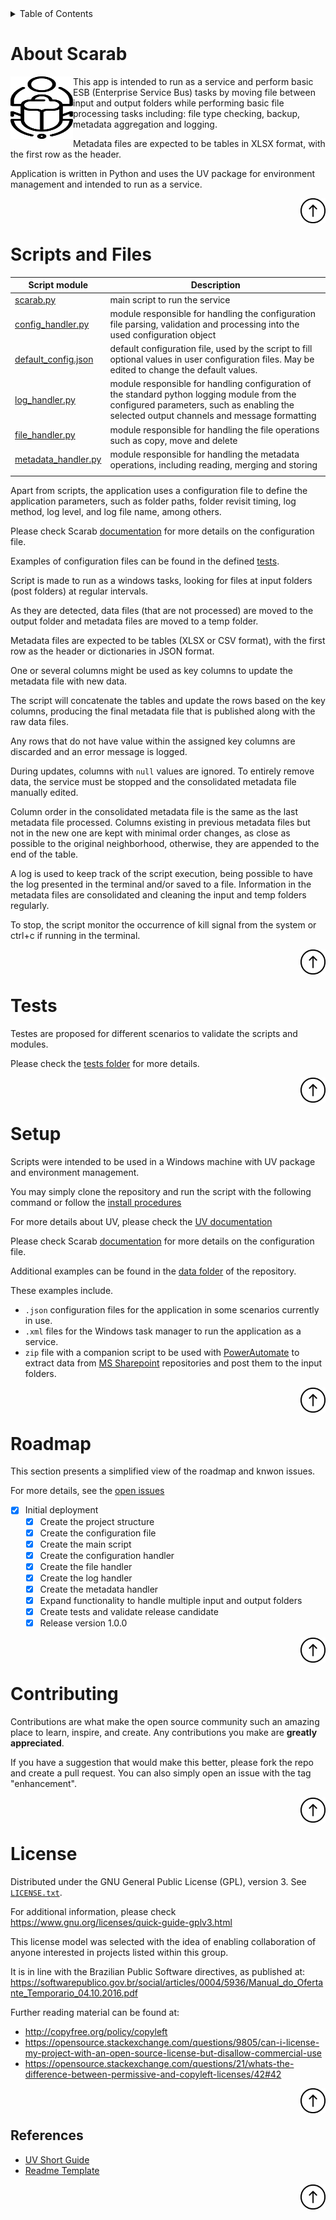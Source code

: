 <details>
    <summary>Table of Contents</summary>
    <ol>
        <li><a href="#About-Scarab">About Scarab</a></li>
        <li><a href="#Scripts_and_Files">Scripts and Files</a></li>
        <li><a href="#Tests">Tests</a></li>
        <li><a href="#setup">Setup</a></li>
        <li><a href="#roadmap">Roadmap</a></li>
        <li><a href="#contributing">Contributing</a></li>
        <li><a href="#license">License</a></li>
    </ol>
</details>

<!-- ABOUT THE PROJECT -->
# About Scarab

<div>
<img align="left" width="100" height="100" src="./docs/images/scarab_glyph.svg"> This app is intended to run as a service and perform basic ESB (Enterprise Service Bus) tasks by moving file between input and output folders while performing basic file processing tasks including: file type checking, backup, metadata aggregation and logging.

Metadata files are expected to be tables in XLSX format, with the first row as the header.

Application is written in Python and uses the UV package for environment management and intended to run as a service.
</div>

<div>
    <a href="#about-scarab">
        <img align="right" width="40" height="40" src="./docs/images/up-arrow.svg" title="Back to the top of this page">
    </a>
    <br><br>
</div>


<!-- SCRIPTS AND FILES -->
# Scripts and Files

| Script module | Description |
| --- | --- |
| [scarab.py](./src/scarab.py) | main script to run the service |
| [config_handler.py](./src/config_handler.py) | module responsible for handling the configuration file parsing, validation and processing into the used configuration object |
| [default_config.json](./src/default_config.json) | default configuration file, used by the script to fill optional values in user configuration files. May be edited to change the default values. |
| [log_handler.py](./src/log_handler.py) | module responsible for handling configuration of the standard python logging module from the configured parameters, such as enabling the selected output channels and message formatting |
| [file_handler.py](./src/file_handler.py) | module responsible for handling the file operations such as copy, move and delete |
| [metadata_handler.py](./src/metadata_handler.py) | module responsible for handling the metadata operations, including reading, merging and storing |
| | | 

Apart from scripts, the application uses a configuration file to define the application parameters, such as folder paths, folder revisit timing, log method, log level, and log file name, among others.

Please check Scarab [documentation](./docs/README.md) for more details on the configuration file.

Examples of configuration files can be found in the defined [tests](./tests/README.md).

Script is made to run as a windows tasks, looking for files at input folders (post folders) at regular intervals.

As they are detected, data files (that are not processed) are moved to the output folder and metadata files are moved to a temp folder.

Metadata files are expected to be tables (XLSX or CSV format), with the first row as the header or dictionaries in JSON format.

One or several columns might be used as key columns to update the metadata file with new data.

The script will concatenate the tables and update the rows based on the key columns, producing the final metadata file that is published along with the raw data files.

Any rows that do not have value within the assigned key columns are discarded and an error message is logged.

During updates, columns with `null` values are ignored. To entirely remove data, the service must be stopped and the consolidated metadata file manually edited.

Column order in the consolidated metadata file is the same as the last metadata file processed. Columns existing in previous metadata files but not in the new one are kept with minimal order changes, as close as possible to the original neighborhood, otherwise, they are appended to the end of the table.

A log is used to keep track of the script execution, being possible to have the log presented in the terminal and/or saved to a file.
Information in the metadata files are consolidated  and cleaning the input and temp folders regularly.

To stop, the script monitor the occurrence of kill signal from the system or ctrl+c if running in the terminal.

<div>
    <a href="#about-scarab">
        <img align="right" width="40" height="40" src="./docs/images/up-arrow.svg" title="Back to the top of this page">
    </a>
    <br><br>
</div>

<!-- TESTS -->
# Tests

Testes are proposed for different scenarios to validate the scripts and modules.

Please check the [tests folder](./tests/README.md) for more details.


<div>
    <a href="#about-scarab">
        <img align="right" width="40" height="40" src="./docs/images/up-arrow.svg" title="Back to the top of this page">
    </a>
    <br><br>
</div>

<!-- SETUP -->
# Setup

Scripts were intended to be used in a Windows machine with UV package and environment management.

You may simply clone the repository and run the script with the following command or follow the [install procedures](./install/README.md)

For more details about UV, please check the [UV documentation](https://docs.astral.sh/uv/)

Please check Scarab [documentation](./docs/README.md) for more details on the configuration file.

Additional examples can be found in the [data folder](./data/examples/) of the repository.

These examples include.

- `.json` configuration files for the application in some scenarios currently in use.
- `.xml` files for the Windows task manager to run the application as a service.
- `zip` file with a companion script to be used with [PowerAutomate](https://en.wikipedia.org/wiki/Microsoft_Power_Automate) to extract data from [MS Sharepoint](https://en.wikipedia.org/wiki/SharePoint) repositories and post them to the input folders.

<div>
    <a href="#about-scarab">
        <img align="right" width="40" height="40" src="./docs/images/up-arrow.svg" title="Back to the top of this page">
    </a>
    <br><br>
</div>


<!-- ROADMAP -->
# Roadmap

This section presents a simplified view of the roadmap and knwon issues.

For more details, see the [open issues](https://github.com/FSLobao/RF.Fusion/issues)

* [x] Initial deployment
  * [x] Create the project structure
  * [x] Create the configuration file
  * [x] Create the main script
  * [x] Create the configuration handler
  * [x] Create the file handler
  * [x] Create the log handler
  * [x] Create the metadata handler
  * [x] Expand functionality to handle multiple input and output folders
  * [x] Create tests and validate release candidate
  * [x] Release version 1.0.0
  
<div>
    <a href="#about-scarab">
        <img align="right" width="40" height="40" src="./docs/images/up-arrow.svg" title="Back to the top of this page">
    </a>
    <br><br>
</div>

<!-- CONTRIBUTING -->
# Contributing

Contributions are what make the open source community such an amazing place to learn, inspire, and create. Any contributions you make are **greatly appreciated**.

If you have a suggestion that would make this better, please fork the repo and create a pull request. You can also simply open an issue with the tag "enhancement".

<div>
    <a href="#about-scarab">
        <img align="right" width="40" height="40" src="./docs/images/up-arrow.svg" title="Back to the top of this page">
    </a>
    <br><br>
</div>

<!-- LICENSE -->
# License

Distributed under the GNU General Public License (GPL), version 3. See [`LICENSE.txt`](../../LICENSE).

For additional information, please check <https://www.gnu.org/licenses/quick-guide-gplv3.html>

This license model was selected with the idea of enabling collaboration of anyone interested in projects listed within this group.

It is in line with the Brazilian Public Software directives, as published at: <https://softwarepublico.gov.br/social/articles/0004/5936/Manual_do_Ofertante_Temporario_04.10.2016.pdf>

Further reading material can be found at:

* <http://copyfree.org/policy/copyleft>
* <https://opensource.stackexchange.com/questions/9805/can-i-license-my-project-with-an-open-source-license-but-disallow-commercial-use>
* <https://opensource.stackexchange.com/questions/21/whats-the-difference-between-permissive-and-copyleft-licenses/42#42>

<div>
    <a href="#about-scarab">
        <img align="right" width="40" height="40" src="./docs/images/up-arrow.svg" title="Back to the top of this page">
    </a>
    <br><br>
</div>

<!-- REFERENCES -->
## References

* [UV Short Guide](https://www.saaspegasus.com/guides/uv-deep-dive/)
* [Readme Template](https://github.com/othneildrew/Best-README-Template)

<div>
    <a href="#about-scarab">
        <img align="right" width="40" height="40" src="./docs/images/up-arrow.svg" title="Back to the top of this page">
    </a>
    <br><br>
</div>

